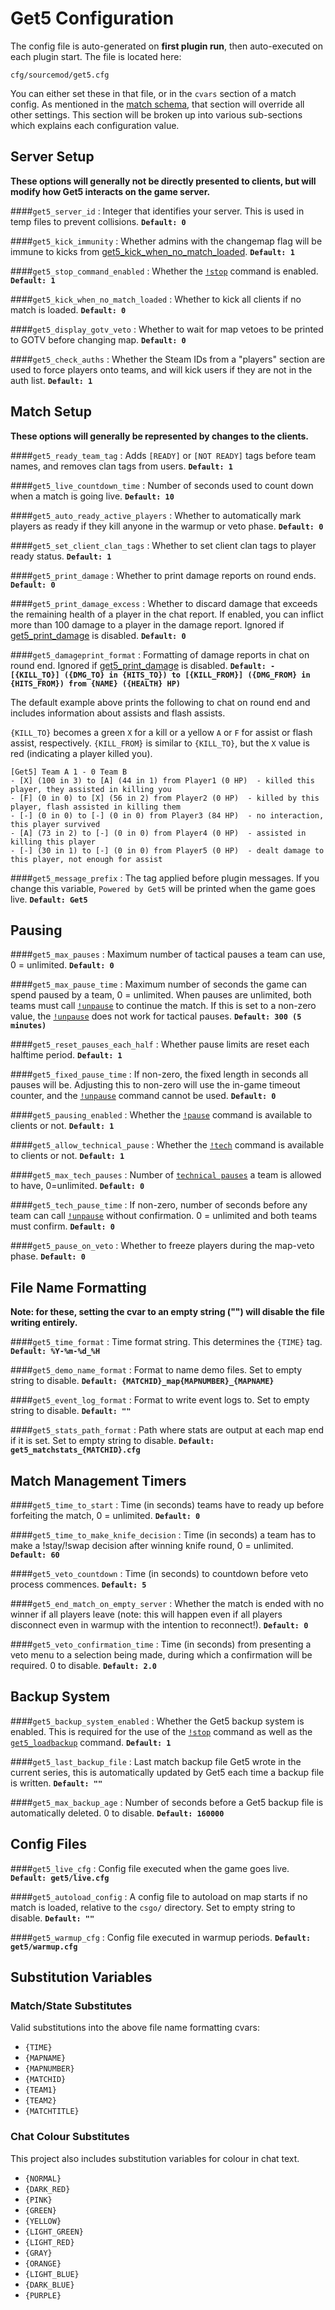 # Get5 Configuration

The config file is auto-generated on **first plugin run**, then auto-executed on each plugin start. The file is located
here:

```
cfg/sourcemod/get5.cfg
```

You can either set these in that file, or in the `cvars` section of a match config. As mentioned in
the [match schema](../match_schema#optional-values), that section will override all other
settings. This section will be broken up into various sub-sections which explains each configuration value.

## Server Setup

**These options will generally not be directly presented to clients, but will modify how Get5 interacts on the game
server.**

####`get5_server_id`
:   Integer that identifies your server. This is used in temp files to prevent collisions. **`Default: 0`**

####`get5_kick_immunity`
:   Whether admins with the changemap flag will be immune to kicks from
[get5_kick_when_no_match_loaded](../get5_configuration#get5_kick_when_no_match_loaded). **`Default: 1`**

####`get5_stop_command_enabled`
:   Whether the [`!stop`](../commands/#stop) command is enabled. **`Default: 1`**

####`get5_kick_when_no_match_loaded`
:   Whether to kick all clients if no match is loaded. **`Default: 0`**

####`get5_display_gotv_veto`
:   Whether to wait for map vetoes to be printed to GOTV before changing map. **`Default: 0`**

####`get5_check_auths`
:   Whether the Steam IDs from a "players" section are used to force players onto teams, and will kick
users if they are not in the auth list. **`Default: 1`**

## Match Setup

**These options will generally be represented by changes to the clients.**

####`get5_ready_team_tag`
:   Adds `[READY]` or `[NOT READY]` tags before team names, and removes clan tags from users. **`Default: 1`**

####`get5_live_countdown_time`
:   Number of seconds used to count down when a match is going live. **`Default: 10`**

####`get5_auto_ready_active_players`
:   Whether to automatically mark players as ready if they kill anyone in the warmup or veto phase. **`Default: 0`**

####`get5_set_client_clan_tags`
:   Whether to set client clan tags to player ready status. **`Default: 1`**

####`get5_print_damage`
:   Whether to print damage reports on round ends. **`Default: 0`**

####`get5_print_damage_excess`
:   Whether to discard damage that exceeds the remaining health of a player in the chat
report. If enabled, you can inflict more than 100 damage to a player in the damage report. Ignored if
[get5_print_damage](../get5_configuration#get5_print_damage) is disabled. **`Default: 0`**

####`get5_damageprint_format`
:   Formatting of damage reports in chat on round end. Ignored
if [get5_print_damage](../get5_configuration#get5_print_damage) is disabled.
**`Default: - [{KILL_TO}] ({DMG_TO} in {HITS_TO}) to [{KILL_FROM}] ({DMG_FROM} in {HITS_FROM}) from {NAME} ({HEALTH} HP)`**

The default example above prints the following to chat on round end and includes information about assists and flash
assists.

`{KILL_TO}` becomes a green `X` for a kill or a yellow `A` or `F` for assist or flash assist, respectively.
`{KILL_FROM}` is similar to `{KILL_TO}`, but the `X` value is red (indicating a player killed you).

```
[Get5] Team A 1 - 0 Team B
- [X] (100 in 3) to [A] (44 in 1) from Player1 (0 HP)  - killed this player, they assisted in killing you
- [F] (0 in 0) to [X] (56 in 2) from Player2 (0 HP)  - killed by this player, flash assisted in killing them
- [-] (0 in 0) to [-] (0 in 0) from Player3 (84 HP)  - no interaction, this player survived
- [A] (73 in 2) to [-] (0 in 0) from Player4 (0 HP)  - assisted in killing this player
- [-] (30 in 1) to [-] (0 in 0) from Player5 (0 HP)  - dealt damage to this player, not enough for assist
```

####`get5_message_prefix`
:   The tag applied before plugin messages. If you change this variable, `Powered by Get5` will be printed when the game
goes live. **`Default: Get5`**

## Pausing

####`get5_max_pauses`
:   Maximum number of tactical pauses a team can use, 0 = unlimited. **`Default: 0`**

####`get5_max_pause_time`
:   Maximum number of seconds the game can spend paused by a team, 0 = unlimited. When pauses are unlimited, both teams
must call [`!unpause`](../commands/#unpause) to continue the match. If this is set to a non-zero value, the
[`!unpause`](../commands/#unpause) does not work for tactical pauses. **`Default: 300 (5 minutes)`**

####`get5_reset_pauses_each_half`
:   Whether pause limits are reset each halftime period. **`Default: 1`**

####`get5_fixed_pause_time`
:   If non-zero, the fixed length in seconds all pauses will be. Adjusting this to non-zero will use
the in-game timeout counter, and the [`!unpause`](../commands/#unpause) command cannot be used. **`Default: 0`**

####`get5_pausing_enabled`
:   Whether the [`!pause`](../commands/#pause) command is available to clients or not. **`Default: 1`**

####`get5_allow_technical_pause`
:   Whether the [`!tech`](../commands/#tech) command is available to clients or not. **`Default: 1`**

####`get5_max_tech_pauses`
:   Number of [`technical pauses`](../commands/#tech) a team is allowed to have, 0=unlimited. **`Default: 0`**

####`get5_tech_pause_time`
:   If non-zero, number of seconds before any team can call [`!unpause`](../commands/#unpause) without confirmation.
0 = unlimited and both teams must confirm. **`Default: 0`**

####`get5_pause_on_veto`
:   Whether to freeze players during the map-veto phase. **`Default: 0`**

## File Name Formatting

**Note: for these, setting the cvar to an empty string ("") will disable the file writing entirely.**

####`get5_time_format`
:   Time format string. This determines the `{TIME}` tag. **`Default: %Y-%m-%d_%H`**

####`get5_demo_name_format`
:   Format to name demo files. Set to empty string to disable. **`Default: {MATCHID}_map{MAPNUMBER}_{MAPNAME}`**

####`get5_event_log_format`
:   Format to write event logs to. Set to empty string to disable. **`Default: ""`**

####`get5_stats_path_format`
:   Path where stats are output at each map end if it is set. Set to empty string to
disable. **`Default: get5_matchstats_{MATCHID}.cfg`**

## Match Management Timers

####`get5_time_to_start`
:   Time (in seconds) teams have to ready up before forfeiting the match, 0 = unlimited. **`Default: 0`**

####`get5_time_to_make_knife_decision`
:   Time (in seconds) a team has to make a !stay/!swap decision after winning knife round, 0 =
unlimited. **`Default: 60`**

####`get5_veto_countdown`
:   Time (in seconds) to countdown before veto process commences. **`Default: 5`**

####`get5_end_match_on_empty_server`
:   Whether the match is ended with no winner if all players leave (note: this will happen even if all players
disconnect
even in warmup with the intention to reconnect!). **`Default: 0`**

####`get5_veto_confirmation_time`
:   Time (in seconds) from presenting a veto menu to a selection being made, during which a confirmation will be
required. 0 to disable. **`Default: 2.0`**

## Backup System

####`get5_backup_system_enabled`
:   Whether the Get5 backup system is enabled. This is required for the use of the [`!stop`](../commands/#stop) command
as well as the [`get5_loadbackup`](../commands/#get5_loadbackup-filename) command. **`Default: 1`**

####`get5_last_backup_file`
:   Last match backup file Get5 wrote in the current series, this is automatically updated by Get5 each time a backup
file is written. **`Default: ""`**

####`get5_max_backup_age`
:   Number of seconds before a Get5 backup file is automatically deleted. 0 to disable. **`Default: 160000`**

## Config Files

####`get5_live_cfg`
:   Config file executed when the game goes live. **`Default: get5/live.cfg`**

####`get5_autoload_config`
:   A config file to autoload on map starts if no match is loaded, relative to the `csgo/` directory. Set to empty
string
to disable. **`Default: ""`**

####`get5_warmup_cfg`
:   Config file executed in warmup periods. **`Default: get5/warmup.cfg`**

## Substitution Variables

### Match/State Substitutes

Valid substitutions into the above file name formatting cvars:

- `{TIME}`
- `{MAPNAME}`
- `{MAPNUMBER}`
- `{MATCHID}`
- `{TEAM1}`
- `{TEAM2}`
- `{MATCHTITLE}`

### Chat Colour Substitutes

This project also includes substitution variables for colour in chat text.

- `{NORMAL}`
- `{DARK_RED}`
- `{PINK}`
- `{GREEN}`
- `{YELLOW}`
- `{LIGHT_GREEN}`
- `{LIGHT_RED}`
- `{GRAY}`
- `{ORANGE}`
- `{LIGHT_BLUE}`
- `{DARK_BLUE}`
- `{PURPLE}`
